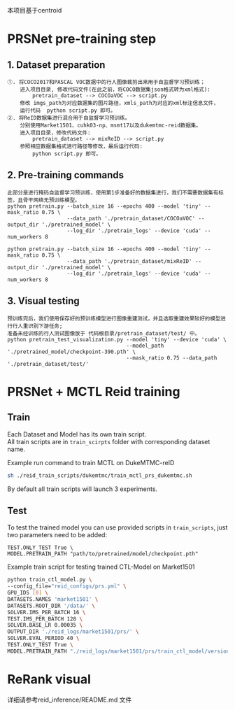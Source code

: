 本项目基于centroid
# PRSNet pre-training step
## 1. Dataset preparation
    ①. 将COCO2017和PASCAL VOC数据中的行人图像裁剪出来用于自监督学习预训练；
        进入项目目录, 修改代码文件(在此之前，将COCO数据集json格式转为xml格式):
            pretrain_dataset --> COCOaVOC --> script.py
        修改 imgs_path为对应数据集的图片路径，xmls_path为对应的xml标注信息文件，
        运行代码  python script.py 即可。
    ②. 将ReID数据集进行混合用于自监督学习预训练。
        分别使用Market1501、cuhk03-np、msmt17以及dukemtmc-reid数据集。
        进入项目目录，修改代码文件:
            pretrain_dataset --> mixReID --> script.py
        参照相应数据集格式进行路径等修改，最后运行代码:
            python script.py 即可。

## 2. Pre-training commands
    此部分是进行掩码自监督学习预训练，使用第1步准备好的数据集进行，我们不需要数据集有标签，且骨干网络无预训练模型。
    python pretrain.py --batch_size 16 --epochs 400 --model 'tiny' --mask_ratio 0.75 \
                       --data_path './pretrain_dataset/COCOaVOC' --output_dir './pretrained_model' \
                       --log_dir './pretrain_logs' --device 'cuda' --num_workers 8

    python pretrain.py --batch_size 16 --epochs 400 --model 'tiny' --mask_ratio 0.75 \
                       --data_path './pretrain_dataset/mixReID' --output_dir './pretrained_model' \
                       --log_dir './pretrain_logs' --device 'cuda' --num_workers 8
## 3. Visual testing
    预训练完后，我们使用保存好的预训练模型进行图像重建测试，并且选取重建效果较好的模型进行行人重识别下游任务;
    准备未经训练的行人测试图像放于 代码根目录/pretrain_dataset/test/ 中。
    python pretrain_test_visualization.py --model 'tiny' --device 'cuda' \
                                          --model_path './pretrained_model/checkpoint-390.pth' \
                                          --mask_ratio 0.75 --data_path './pretrain_dataset/test/'

# PRSNet + MCTL Reid training
## Train
Each Dataset and Model has its own train script.  
All train scripts are in `train_scirpts` folder with corresponding dataset name.

Example run command to train MCTL on DukeMTMC-reID
```bash
sh ./reid_train_scripts/dukemtmc/train_mctl_prs_dukemtmc.sh
```

By default all train scripts will launch 3 experiments.

## Test
To test the trained model you can use provided scripts in `train_scripts`, just two parameters need to be added:  
    
    TEST.ONLY_TEST True \  
    MODEL.PRETRAIN_PATH "path/to/pretrained/model/checkpoint.pth"
    
Example train script for testing trained CTL-Model on Market1501
```bash
python train_ctl_model.py \
--config_file="reid_configs/prs.yml" \
GPU_IDS [0] \
DATASETS.NAMES 'market1501' \
DATASETS.ROOT_DIR '/data/' \
SOLVER.IMS_PER_BATCH 16 \
TEST.IMS_PER_BATCH 128 \
SOLVER.BASE_LR 0.00035 \
OUTPUT_DIR './reid_logs/market1501/prs/' \
SOLVER.EVAL_PERIOD 40 \
TEST.ONLY_TEST True \
MODEL.PRETRAIN_PATH "./reid_logs/market1501/prs/train_ctl_model/version_0/checkpoints/epoch=119.ckpt"
```

# ReRank visual
详细请参考reid_inference/README.md 文件
